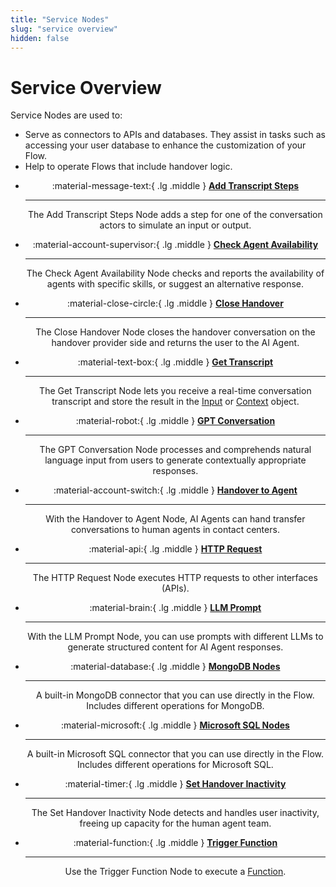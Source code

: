 ```yaml
---
title: "Service Nodes" 
slug: "service overview" 
hidden: false 
---
```


# Service Overview

Service Nodes are used to:

- Serve as connectors to APIs and databases. They assist in tasks such as accessing your user database to enhance the customization of your Flow.
- Help to operate Flows that include handover logic.

<div class="grid cards" style="text-align: center;" markdown>

-   :material-message-text:{ .lg .middle } __[Add Transcript Steps](add-transcript-steps.md)__

    ---

    The Add Transcript Steps Node adds a step for one of the conversation actors to simulate an input or output.

-   :material-account-supervisor:{ .lg .middle } __[Check Agent Availability](check-agent-availability.md)__

    ---

    The Check Agent Availability Node checks and reports the availability of agents with specific skills, or suggest an alternative response.

-   :material-close-circle:{ .lg .middle } __[Close Handover](close-handover.md)__

    ---

    The Close Handover Node closes the handover conversation on the handover provider side and returns the user to the AI Agent.

-   :material-text-box:{ .lg .middle } __[Get Transcript](get-transcript.md)__

    ---

    The Get Transcript Node lets you receive a real-time conversation transcript and store the result in the [Input](../../../test/interaction-panel/input.md) or [Context](../../../test/interaction-panel/context.md) object.

-   :material-robot:{ .lg .middle } __[GPT Conversation](gpt-conversation.md)__

    ---

    The GPT Conversation Node processes and comprehends natural language input from users to generate contextually appropriate responses.

-   :material-account-switch:{ .lg .middle } __[Handover to Agent](handover-to-agent.md)__

    ---

    With the Handover to Agent Node, AI Agents can hand transfer conversations to human agents in contact centers.

-   :material-api:{ .lg .middle } __[HTTP Request](http-request.md)__

    ---

    The HTTP Request Node executes HTTP requests to other interfaces (APIs).

-   :material-brain:{ .lg .middle } __[LLM Prompt](llm-prompt.md)__

    ---

    With the LLM Prompt Node, you can use prompts with different LLMs to generate structured content for AI Agent responses.

-   :material-database:{ .lg .middle } __[MongoDB Nodes](mongo-db.md)__

    ---

    A built-in MongoDB connector that you can use directly in the Flow. Includes different operations for MongoDB.

-   :material-microsoft:{ .lg .middle } __[Microsoft SQL Nodes](ms-sql.md)__

    ---

    A built-in Microsoft SQL connector that you can use directly in the Flow. Includes different operations for Microsoft SQL.

-   :material-timer:{ .lg .middle } __[Set Handover Inactivity](set-handover-inactivity.md)__

    ---

    The Set Handover Inactivity Node detects and handles user inactivity, freeing up capacity for the human agent team.

-   :material-function:{ .lg .middle } __[Trigger Function](trigger-function.md)__

    ---

    Use the Trigger Function Node to execute a [Function](../../../build/functions.md).

</div>
